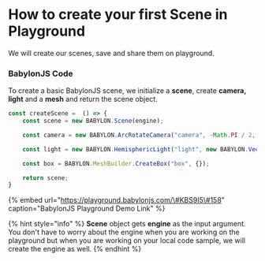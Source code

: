 # How to create your first Scene in Playground

We will create our scenes, save and share them on playground.

### BabylonJS Code

To create a basic BabylonJS scene, we initialize a **scene**, create **camera,** **light** and a **mesh** and return the scene object.

```typescript
const createScene =  () => {
    const scene = new BABYLON.Scene(engine);

    const camera = new BABYLON.ArcRotateCamera("camera", -Math.PI / 2, Math.PI / 2.5, 3, new BABYLON.Vector3(0, 0, 0));

    const light = new BABYLON.HemisphericLight("light", new BABYLON.Vector3(0, 1, 0));

    const box = BABYLON.MeshBuilder.CreateBox("box", {});

    return scene;
}
```

{% embed url="https://playground.babylonjs.com/\#KBS9I5\#158" caption="BabylonJS Playground Demo Link" %}

{% hint style="info" %}
**Scene** object gets **engine** as the input argument. You don't have to worry about the engine when you are working on the playground but when you are working on your local code sample, we will create the engine as well.
{% endhint %}

